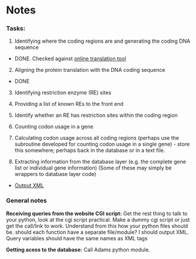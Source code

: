 Notes
====

### Tasks:

1. Identifying where the coding regions are and generating the coding DNA sequence

  - DONE. Checked against [online translation tool](https://web.expasy.org/translate/)

2. Aligning the protein translation with the DNA coding sequence

  - DONE

3. Identifying restriction enzyme (RE) sites

4. Providing a list of known REs to the front end

5. Identify whether an RE has restriction sites within the coding region

6. Counting codon usage in a gene

7. Calculating codon usage across all coding regions (perhaps use the subroutine developed for counting codon usage in a single gene) - store this somewhere; perhaps back in the database or in a text file.

8. Extracting information from the database layer (e.g. the complete gene list or individual gene information) (Some of these may simply be wrappers to database layer code)

  - [Output XML](http://stackabuse.com/reading-and-writing-xml-files-in-python/)

### General notes

**Receiving queries from the website CGI script:** Get the rest thing to talk to your python, look at the cgi script practical. Make a dummy cgi script or just get the call/link to work. Understand from this how your python files should be. should each function have a separate file/module? I should output XML. Query variables should have the same names as XML tags

**Getting acess to the database:** Call Adams python module.

